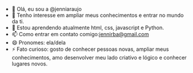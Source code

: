 - 👋 Olá, eu sou a @jenniaraujo
- 👀 Tenho interesse em ampliar meus conhecimentos e entrar no mundo da ti.
- 🌱 Estou aprendendo atualmente html, css, javascript e Python.
- 📫 Como entrar em contato comigo:jennirba@gmail.com
- 😄 Pronomes: ela/dela
- ⚡ Fato curioso: gosto de conhecer pessoas novas, ampliar meus conhecimentos, amo desenvolver meu lado criativo e lógico e conhecer lugares novos.

<!---
jenniaraujo/jenniaraujo is a ✨ special ✨ repository because its `README.md` (this file) appears on your GitHub profile.
You can click the Preview link to take a look at your changes.
--->
